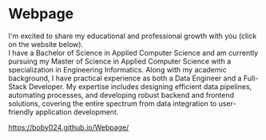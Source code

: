# Webpage
<!-- In this webpage i will steady put new features 
that i can make about my progressions of news programming languages or news technologies knowledge. -->

I'm excited to share my educational and professional growth with you (click on the website below).<br>
I have a Bachelor of Science in Applied Computer Science and am currently pursuing my Master of Science in Applied Computer Science with a specialization in Engineering Informatics. Along with my academic background, I have practical experience as both a Data Engineer and a Full-Stack Developer. My expertise includes designing efficient data pipelines, automating processes, and developing robust backend and frontend solutions, covering the entire spectrum from data integration to user-friendly application development. 

https://boby024.github.io/Webpage/
